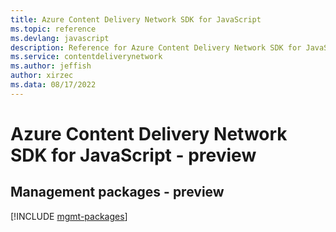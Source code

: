 ```yaml
---
title: Azure Content Delivery Network SDK for JavaScript
ms.topic: reference
ms.devlang: javascript
description: Reference for Azure Content Delivery Network SDK for JavaScript
ms.service: contentdeliverynetwork
ms.author: jeffish
author: xirzec
ms.data: 08/17/2022
---
```

# Azure Content Delivery Network SDK for JavaScript - preview

## Management packages - preview
[!INCLUDE [mgmt-packages](content-delivery-network-mgmt-index.md)]